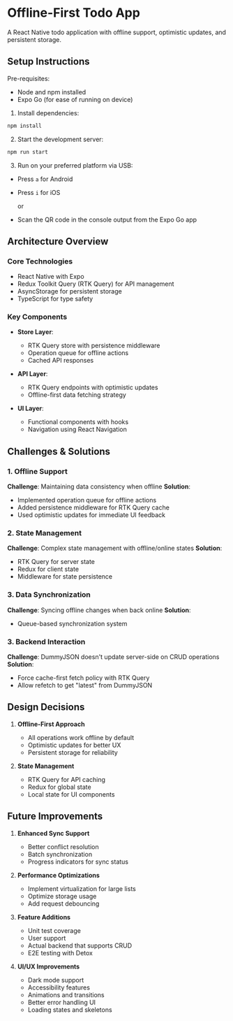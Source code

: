 # Offline-First Todo App

A React Native todo application with offline support, optimistic updates, and persistent storage.

## Setup Instructions

Pre-requisites:

- Node and npm installed
- Expo Go (for ease of running on device)

1. Install dependencies:

```bash
npm install
```

2. Start the development server:

```bash
npm run start
```

3. Run on your preferred platform via USB:

- Press `a` for Android
- Press `i` for iOS

  or

- Scan the QR code in the console output from the Expo Go app

## Architecture Overview

### Core Technologies

- React Native with Expo
- Redux Toolkit Query (RTK Query) for API management
- AsyncStorage for persistent storage
- TypeScript for type safety

### Key Components

- **Store Layer**:

  - RTK Query store with persistence middleware
  - Operation queue for offline actions
  - Cached API responses

- **API Layer**:

  - RTK Query endpoints with optimistic updates
  - Offline-first data fetching strategy

- **UI Layer**:
  - Functional components with hooks
  - Navigation using React Navigation

## Challenges & Solutions

### 1. Offline Support

**Challenge**: Maintaining data consistency when offline
**Solution**:

- Implemented operation queue for offline actions
- Added persistence middleware for RTK Query cache
- Used optimistic updates for immediate UI feedback

### 2. State Management

**Challenge**: Complex state management with offline/online states
**Solution**:

- RTK Query for server state
- Redux for client state
- Middleware for state persistence

### 3. Data Synchronization

**Challenge**: Syncing offline changes when back online
**Solution**:

- Queue-based synchronization system

### 3. Backend Interaction

**Challenge**: DummyJSON doesn't update server-side on CRUD operations
**Solution**:

- Force cache-first fetch policy with RTK Query
- Allow refetch to get "latest" from DummyJSON

## Design Decisions

1. **Offline-First Approach**

   - All operations work offline by default
   - Optimistic updates for better UX
   - Persistent storage for reliability

2. **State Management**

   - RTK Query for API caching
   - Redux for global state
   - Local state for UI components

## Future Improvements

1. **Enhanced Sync Support**

   - Better conflict resolution
   - Batch synchronization
   - Progress indicators for sync status

2. **Performance Optimizations**

   - Implement virtualization for large lists
   - Optimize storage usage
   - Add request debouncing

3. **Feature Additions**

   - Unit test coverage
   - User support
   - Actual backend that supports CRUD
   - E2E testing with Detox

4. **UI/UX Improvements**
   - Dark mode support
   - Accessibility features
   - Animations and transitions
   - Better error handling UI
   - Loading states and skeletons
